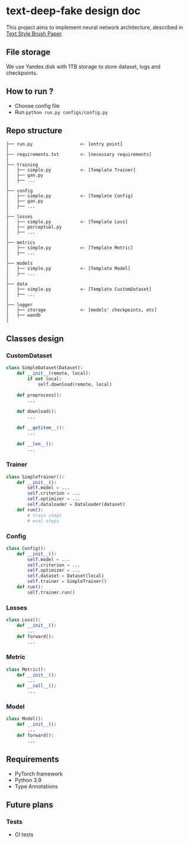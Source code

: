 # text-deep-fake design doc

This project aims to implement neural network architecture, described in [Text Style Brush Paper](https://arxiv.org/pdf/2106.08385.pdf).

## File storage

We use Yandex.disk with 1TB storage to store dataset, logs and checkpoints.

## How to run ?

- Choose config file
- Run `python run.py configs/config.py`

## Repo structure

```
├── run.py                  <- [entry point]
│
├── requirements.txt        <- [necessary requirements]
│
├── training
│   ├── simple.py           <- [Template Trainer]
│   ├── gan.py
│   ├── ...
│
├── config 
│   ├── simple.py           <- [Template Config]
│   ├── gan.py
│   ├── ...
│
├── losses
│   ├── simple.py           <- [Template Loss]
│   ├── perceptual.py
│   ├── ...
│
├── metrics
│   ├── simple.py           <- [Template Metric]
│   ├── ...
│
├── models
│   ├── simple.py           <- [Template Model]
│   ├── ...
│
├── data
│   ├── simple.py           <- [Template CustomDataset]
│   ├── ...
│
├── logger
│   ├── storage             <- [models' checkpoints, etc]
│   ├── wandb
│
```

## Classes design


### CustomDataset
```python
class SimpleDataset(Dataset):
    def __init__(remote, local):
        if not local: 
            self.download(remote, local)
        
    def preprocess():
        ...

    def download():
        ...

    def __getitem__():
        ...

    def __len__():
        ...
```

### Trainer
```python
class SimpleTrainer():
    def __init__():
        self.model = ...
        self.criterion = ...
        self.optimizer = ...
        self.dataloader = Dataloader(dataset)
    def run():
        # train steps
        # eval steps
```

### Config
```python
class Config():
    def __init__():
        self.model = ...
        self.criterion = ...
        self.optimizer = ...
        self.dataset = Dataset(local)
        self.trainer = SimpleTrainer()
    def run():
        self.trainer.run()
```

### Losses
```python
class Loss():
    def __init__():
        ...
    def forward():
        ...
```

### Metric
```python
class Metric():
    def __init__():
        ...
    def __call__():
        ...
```

### Model
```python
class Model():
    def __init__():
        ...
    def forward():
        ...
```


## Requirements
- PyTorch framework
- Python 3.9
- Type Annotations

## Future plans

### Tests
- CI tests 



